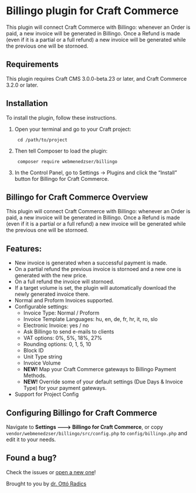 # Billingo plugin for Craft Commerce

This plugin will connect Craft Commerce with Billingo: whenever an Order is paid, a new invoice will be generated in Billingo. Once a Refund is made (even if it is a partial or a full refund) a new invoice will be generated while the previous one will be stornoed. 

## Requirements

This plugin requires Craft CMS 3.0.0-beta.23 or later, and Craft Commerce 3.2.0 or later. 

## Installation

To install the plugin, follow these instructions.

1. Open your terminal and go to your Craft project:

        cd /path/to/project

2. Then tell Composer to load the plugin:

        composer require webmenedzser/billingo

3. In the Control Panel, go to Settings → Plugins and click the “Install” button for Billingo for Craft Commerce.

## Billingo for Craft Commerce Overview

This plugin will connect Craft Commerce with Billingo: whenever an Order is paid, a new invoice will be generated in Billingo. Once a Refund is made (even if it is a partial or a full refund) a new invoice will be generated while the previous one will be stornoed. 

## Features:
- New invoice is generated when a successful payment is made. 
- On a partial refund the previous invoice is stornoed and a new one is generated with the new price.
- On a full refund the invoice will stornoed. 
- If a target volume is set, the plugin will automatically download the newly generated invoice there.  
- Normal and Proform Invoices supported. 
- Configurable settings:
    - Invoice Type: Normal / Proform
    - Invoice Template Languages: hu, en, de, fr, hr, it, ro, slo
    - Electronic Invoice: yes / no
    - Ask Billingo to send e-mails to clients
    - VAT options: 0%, 5%, 18%, 27%
    - Rounding options: 0, 1, 5, 10
    - Block ID
    - Unit Type string
    - Invoice Volume
    - **NEW!** Map your Craft Commerce gateways to Billingo Payment Methods.
    - **NEW!** Override some of your default settings (Due Days & Invoice Type) for your payment gateways. 
- Support for Project Config

## Configuring Billingo for Craft Commerce

Navigate to **Settings 🡒 Billingo for Craft Commerce**, or copy `vendor/webmenedzser/billingo/src/config.php` to `config/billingo.php` and edit it to your needs. 

## Found a bug?

Check the issues or [open a new one](https://github.com/webmenedzser/billingo-for-craft-commerce/issues)! 

Brought to you by [dr. Ottó Radics](https://www.webmenedzser.hu)

